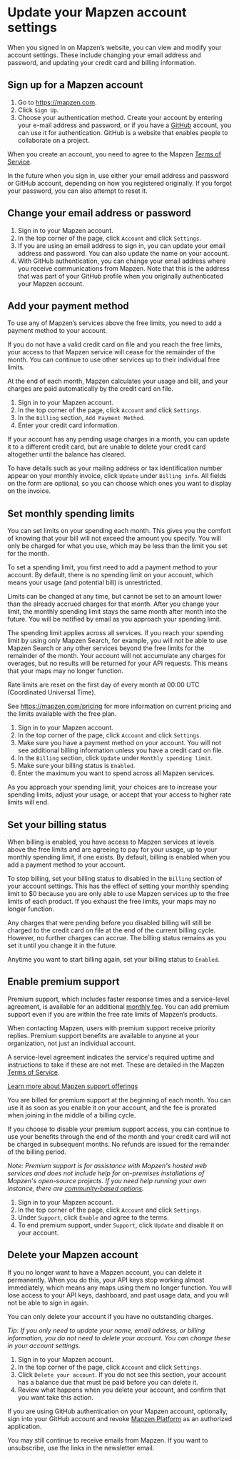 # Update your Mapzen account settings

When you signed in on Mapzen’s website, you can view and modify your account settings. These include changing your email address and password, and updating your credit card and billing information.

## Sign up for a Mapzen account

1. Go to https://mapzen.com.
2. Click `Sign Up`.
3. Choose your authentication method. Create your account by entering your e-mail address and password, or if you have a [GitHub](https://github.com) account, you can use it for authentication. GitHub is a website that enables people to collaborate on a project.

When you create an account, you need to agree to the Mapzen [Terms of Service](https://mapzen.com/terms/).

In the future when you sign in, use either your email address and password or GitHub account, depending on how you registered originally. If you forgot your password, you can also attempt to reset it.

## Change your email address or password

1. Sign in to your Mapzen account.
2. In the top corner of the page, click `Account` and click `Settings`.
3. If you are using an email address to sign in, you can update your email address and password. You can also update the name on your account.
4. With GitHub authentication, you can change your email address where you receive communications from Mapzen. Note that this is the address that was part of your GitHub profile when you originally authenticated your Mapzen account.

## Add your payment method

To use any of Mapzen’s services above the free limits, you need to add a payment method to your account.

If you do not have a valid credit card on file and you reach the free limits, your access to that Mapzen service will cease for the remainder of the month. You can continue to use other services up to their individual free limits.

At the end of each month, Mapzen calculates your usage and bill, and your charges are paid automatically by the credit card on file.

1. Sign in to your Mapzen account.
2. In the top corner of the page, click `Account` and click `Settings`.
3. In the `Billing` section, `Add Payment Method`.
4. Enter your credit card information.

If your account has any pending usage charges in a month, you can update it to a different credit card, but are unable to delete your credit card altogether until the balance has cleared.

To have details such as your mailing address or tax identification number appear on your monthly invoice, click `Update` under `Billing info`. All fields on the form are optional, so you can choose which ones you want to display on the invoice.

## Set monthly spending limits

You can set limits on your spending each month. This gives you the comfort of knowing that your bill will not exceed the amount you specify. You will only be charged for what you use, which may be less than the limit you set for the month.

To set a spending limit, you first need to add a payment method to your account. By default, there is no spending limit on your account, which means your usage (and potential bill) is unrestricted.

Limits can be changed at any time, but cannot be set to an amount lower than the already accrued charges for that month. After you change your limit, the monthly spending limit stays the same month after month into the future. You will be notified by email as you approach your spending limit.

The spending limit applies across all services. If you reach your spending limit by using only Mapzen Search, for example, you will not be able to use Mapzen Search or any other services beyond the free limits for the remainder of the month. Your account will not accumulate any charges for overages, but no results will be returned for your API requests. This means that your maps may no longer function.

Rate limits are reset on the first day of every month at 00:00 UTC (Coordinated Universal Time).

See https://mapzen.com/pricing for more information on current pricing and the limits available with the free plan.

1. Sign in to your Mapzen account.
2. In the top corner of the page, click `Account` and click `Settings`.
3. Make sure you have a payment method on your account. You will not see additional billing information unless you have a credit card on file.
4. In the `Billing` section, click `Update` under `Monthly spending limit`.
5. Make sure your billing status is `Enabled`.
6. Enter the maximum you want to spend across all Mapzen services.

As you approach your spending limit, your choices are to increase your spending limits, adjust your usage, or accept that your access to higher rate limits will end.

## Set your billing status

When billing is enabled, you have access to Mapzen services at levels above the free limits and are agreeing to pay for your usage, up to your monthly spending limit, if one exists. By default, billing is enabled when you add a payment method to your account.

To stop billing, set your billing status to disabled in the `Billing` section of your account settings. This has the effect of setting your monthly spending limit to $0 because you are only able to use Mapzen services up to the free limits of each product. If you exhaust the free limits, your maps may no longer function.

Any charges that were pending before you disabled billing will still be charged to the credit card on file at the end of the current billing cycle. However, no further charges can accrue. The billing status remains as you set it until you change it in the future.

Anytime you want to start billing again, set your billing status to `Enabled`.

## Enable premium support		

Premium support, which includes faster response times and a service-level agreement, is available for an additional [monthly fee](https://mapzen.com/pricing/#premium-support). You can add premium support even if you are within the free rate limits of Mapzen’s products.

When contacting Mapzen, users with premium support receive priority replies. Premium support benefits are available to anyone at your organization, not just an individual account.

A service-level agreement indicates the service's required uptime and instructions to take if these are not met. These are detailed in the Mapzen [Terms of Service](https://mapzen.com/terms/).

[Learn more about Mapzen support offerings](support)

You are billed for premium support at the beginning of each month. You can use it as soon as you enable it on your account, and the fee is prorated when joining in the middle of a billing cycle.

If you choose to disable your premium support access, you can continue to use your benefits through the end of the month and your credit card will not be charged in subsequent months. No refunds are issued for the remainder of the billing period.

_Note: Premium support is for assistance with Mapzen's hosted web services and does not include help for on-premises installations of Mapzen's open-source projects. If you need help running your own instance, there are [community-based options](support.md#github-and-community-chat)._

1. Sign in to your Mapzen account.		
2. In the top corner of the page, click `Account` and click `Settings`.		
3. Under `Support`, click `Enable` and agree to the terms.		
4. To end premium support, under `Support`, click `Update` and disable it on your account.

## Delete your Mapzen account

If you no longer want to have a Mapzen account, you can delete it permanently. When you do this, your API keys stop working almost immediately, which means any maps using them no longer function. You will lose access to your API keys, dashboard, and past usage data, and you will not be able to sign in again.

You can only delete your account if you have no outstanding charges.

_Tip: If you only need to update your name, email address, or billing information, you do not need to delete your account. You can change these in your account settings._

1. Sign in to your Mapzen account.
2. In the top corner of the page, click `Account` and click `Settings`.
3. Click `Delete your account`. If you do not see this section, your account has a balance due that must be paid before you can delete it.
4. Review what happens when you delete your account, and confirm that you want take this action.

If you are using GitHub authentication on your Mapzen account, optionally, sign into your GitHub account and revoke [Mapzen Platform](https://help.github.com/articles/reviewing-your-authorized-applications-oauth/) as an authorized application.

You may still continue to receive emails from Mapzen. If you want to unsubscribe, use the links in the newsletter email.
